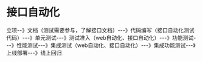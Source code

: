 # 接口自动化

立项--》文档（测试需要参与，了解接口文档）---》代码编写（接口自动化测试代码）---》单元测试---》测试准入（web自动化、接口自动化）---》功能测试---》性能测试---》集成测试（web自动化、接口自动化）---》集成功能测试---》上线部署---》线上回归


